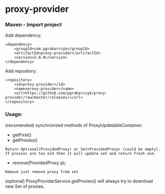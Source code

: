 # proxy-provider



### Maven - Import project
Add dependency:
```
<dependency>
	<groupId>com.pgrabarczyk</groupId>
	<artifactId>proxy-provider</artifactId>
	<version>2.0.0</version>
</dependency>
```
Add repository:
```
<repository>
	<id>proxy-provider</id>
	<name>proxy-provider</name>
	<url>https://github.com/pgrabarczyk/proxy-provider/raw/master/releases/</url>
</repository>
```

### Usage:
(recomended) synchronized methods of ProxyUpdatableContainer:
- getFirst()
- getProxies()
```
Return Optional(ProvidedProxy) or Set<ProvidedProxy> (could be empty). If proxies are too old then it will update set and return fresh one.
```
- remove(ProvidedProxy p);
```
Remove just remove proxy from set
```

(optional) ProxyProviderService.getProxies() will always try to download new Set of proxies.